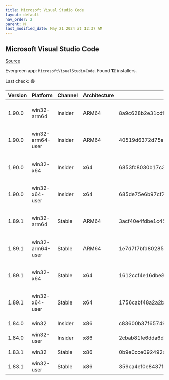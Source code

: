 ```yaml
---
title: Microsoft Visual Studio Code
layout: default
nav_order: 2
parent: M
last_modified_date: May 21 2024 at 12:37 AM
---
```


## Microsoft Visual Studio Code

[Source](https://code.visualstudio.com)

Evergreen app: `MicrosoftVisualStudioCode`. Found **12** installers.

Last check: 🟢

| Version | Platform         | Channel | Architecture | Sha256                                                           | URI                                                                                                                                                                                                                                                                                                            |
| ------- | ---------------- | ------- | ------------ | ---------------------------------------------------------------- | -------------------------------------------------------------------------------------------------------------------------------------------------------------------------------------------------------------------------------------------------------------------------------------------------------------- |
| 1.90.0  | win32-arm64      | Insider | ARM64        | 8a9c628b2e31cdf6aa7f7b2a8176093cc842f01c6a3eac26012609e8d6eec019 | [https://vscode.download.prss.microsoft.com/dbazure/download/insider/405ce83a24f38fd70751b03438763a1503329fe0/VSCodeSetup-arm64-1.90.0-insider.exe](https://vscode.download.prss.microsoft.com/dbazure/download/insider/405ce83a24f38fd70751b03438763a1503329fe0/VSCodeSetup-arm64-1.90.0-insider.exe)         |
| 1.90.0  | win32-arm64-user | Insider | ARM64        | 40519d6372d75a1786477739f457bb2c3cf6fcdd69bea2dbbe942c32b7186af9 | [https://vscode.download.prss.microsoft.com/dbazure/download/insider/405ce83a24f38fd70751b03438763a1503329fe0/VSCodeUserSetup-arm64-1.90.0-insider.exe](https://vscode.download.prss.microsoft.com/dbazure/download/insider/405ce83a24f38fd70751b03438763a1503329fe0/VSCodeUserSetup-arm64-1.90.0-insider.exe) |
| 1.90.0  | win32-x64        | Insider | x64          | 6853fc8030b17c3ad55fcdb00841de8664a4821307f7cf00bf9d50c72c63b5ff | [https://vscode.download.prss.microsoft.com/dbazure/download/insider/405ce83a24f38fd70751b03438763a1503329fe0/VSCodeSetup-x64-1.90.0-insider.exe](https://vscode.download.prss.microsoft.com/dbazure/download/insider/405ce83a24f38fd70751b03438763a1503329fe0/VSCodeSetup-x64-1.90.0-insider.exe)             |
| 1.90.0  | win32-x64-user   | Insider | x64          | 685de75e6b97cf7ce80b80254923da9f4e78faf1070a784ab6432d97bf34674e | [https://vscode.download.prss.microsoft.com/dbazure/download/insider/405ce83a24f38fd70751b03438763a1503329fe0/VSCodeUserSetup-x64-1.90.0-insider.exe](https://vscode.download.prss.microsoft.com/dbazure/download/insider/405ce83a24f38fd70751b03438763a1503329fe0/VSCodeUserSetup-x64-1.90.0-insider.exe)     |
| 1.89.1  | win32-arm64      | Stable  | ARM64        | 3acf40e4fdbe1c4504f3b178f91db490a9287a5a41645a0ef7a39e5d81b2e30c | [https://vscode.download.prss.microsoft.com/dbazure/download/stable/dc96b837cf6bb4af9cd736aa3af08cf8279f7685/VSCodeSetup-arm64-1.89.1.exe](https://vscode.download.prss.microsoft.com/dbazure/download/stable/dc96b837cf6bb4af9cd736aa3af08cf8279f7685/VSCodeSetup-arm64-1.89.1.exe)                           |
| 1.89.1  | win32-arm64-user | Stable  | ARM64        | 1e7d7f7bfd802854817ffff3c8512567a2e89c28709532979798f5fd2cff811a | [https://vscode.download.prss.microsoft.com/dbazure/download/stable/dc96b837cf6bb4af9cd736aa3af08cf8279f7685/VSCodeUserSetup-arm64-1.89.1.exe](https://vscode.download.prss.microsoft.com/dbazure/download/stable/dc96b837cf6bb4af9cd736aa3af08cf8279f7685/VSCodeUserSetup-arm64-1.89.1.exe)                   |
| 1.89.1  | win32-x64        | Stable  | x64          | 1612ccf4e16dbe8a2f45a85b00c897668e997db58648dbe2db6c6e667590ca23 | [https://vscode.download.prss.microsoft.com/dbazure/download/stable/dc96b837cf6bb4af9cd736aa3af08cf8279f7685/VSCodeSetup-x64-1.89.1.exe](https://vscode.download.prss.microsoft.com/dbazure/download/stable/dc96b837cf6bb4af9cd736aa3af08cf8279f7685/VSCodeSetup-x64-1.89.1.exe)                               |
| 1.89.1  | win32-x64-user   | Stable  | x64          | 1756cabf48a2a2b520fb823f78bb38b52c7222b72f65f9c056ba348b842007af | [https://vscode.download.prss.microsoft.com/dbazure/download/stable/dc96b837cf6bb4af9cd736aa3af08cf8279f7685/VSCodeUserSetup-x64-1.89.1.exe](https://vscode.download.prss.microsoft.com/dbazure/download/stable/dc96b837cf6bb4af9cd736aa3af08cf8279f7685/VSCodeUserSetup-x64-1.89.1.exe)                       |
| 1.84.0  | win32            | Insider | x86          | c83600b37f65749ea9e16496847bbfd967dece2472cee7d8011ae719e2633c18 | [https://az764295.vo.msecnd.net/insider/0c36b92c82064882a228487040187cfc13669c0f/VSCodeSetup-ia32-1.84.0-insider.exe](https://az764295.vo.msecnd.net/insider/0c36b92c82064882a228487040187cfc13669c0f/VSCodeSetup-ia32-1.84.0-insider.exe)                                                                     |
| 1.84.0  | win32-user       | Insider | x86          | 2cbab81fe6dda6dfb07751707107db95ba7afa0a6ada65a1df78a04eef0aadf5 | [https://az764295.vo.msecnd.net/insider/0c36b92c82064882a228487040187cfc13669c0f/VSCodeUserSetup-ia32-1.84.0-insider.exe](https://az764295.vo.msecnd.net/insider/0c36b92c82064882a228487040187cfc13669c0f/VSCodeUserSetup-ia32-1.84.0-insider.exe)                                                             |
| 1.83.1  | win32            | Stable  | x86          | 0b9e0cce092492a88cdaf12048e3630290944b051f3194c5ca3d6b7012f05e7f | [https://az764295.vo.msecnd.net/stable/a6606b6ca720bca780c2d3c9d4cc3966ff2eca12/VSCodeSetup-ia32-1.83.1.exe](https://az764295.vo.msecnd.net/stable/a6606b6ca720bca780c2d3c9d4cc3966ff2eca12/VSCodeSetup-ia32-1.83.1.exe)                                                                                       |
| 1.83.1  | win32-user       | Stable  | x86          | 359ca4ef0e8437f7e5183a97a9d79834463a3df88bb10c82c48cc2bd53b8a7e5 | [https://az764295.vo.msecnd.net/stable/a6606b6ca720bca780c2d3c9d4cc3966ff2eca12/VSCodeUserSetup-ia32-1.83.1.exe](https://az764295.vo.msecnd.net/stable/a6606b6ca720bca780c2d3c9d4cc3966ff2eca12/VSCodeUserSetup-ia32-1.83.1.exe)                                                                               |

